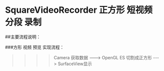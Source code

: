 # SquareVideoRecorder 正方形 短视频 分段 录制

##主要流程说明：


###方形 视频 预览 实现流程：
>>>>Camera 获取数据 ---> OpenGL ES 切割成正方形 ---> SurfaceView显示
